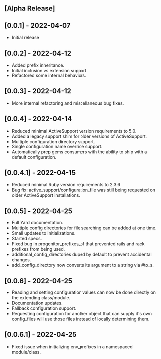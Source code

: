 ## [Alpha Release]

## [0.0.1] - 2022-04-07

- Initial release

## [0.0.2] - 2022-04-12

- Added prefix inheritance.
- Initial inclusion vs extension support.
- Refactored some internal behaviors.

## [0.0.3] - 2022-04-12

- More internal refactoring and miscellaneous bug fixes.

## [0.0.4] - 2022-04-14

- Reduced minimal ActiveSupport version requirements to 5.0.
- Added a legacy support shim for older versions of ActiveSupport.
- Multiple configuration directory support.
- Single configuration name override support.
- Automatically prep gems consumers with the ability to ship with a default configuration. 

## [0.0.4.1] - 2022-04-15

- Reduced minimal Ruby version requirements to 2.3.6
- Bug fix: active_support/configuration_file was still being requested on older ActiveSupport installations.

## [0.0.5] - 2022-04-25

- Full Yard documentation.
- Multiple config directories for file searching can be added at one time.
- Small updates to initializations.
- Started specs.
- Fixed bug in progenitor_prefixes_of that prevented rails and rack prefixes from being used.
- additional_config_directories duped by default to prevent accidental changes.
- add_config_directory now converts its argument to a string via #to_s.

## [0.0.6] - 2022-04-25

- Reading and setting configuration values can now be done directly on the extending class/module.
- Documentation updates.
- Fallback configuration support.
- Requesting configuration for another object that can supply it's own config_files will use those files instead of locally determining them.

## [0.0.6.1] - 2022-04-25
- Fixed issue when initializing env_prefixes in a namespaced module/class.